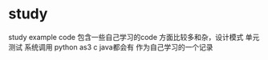 study
=====

study example code
包含一些自己学习的code 
方面比较多和杂，设计模式 单元测试 系统调用
python as3 c java都会有
作为自己学习的一个记录
